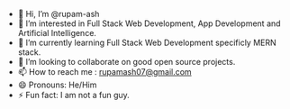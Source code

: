 - 👋 Hi, I’m @rupam-ash
- 👀 I’m interested in Full Stack Web Development, App Development and Artificial Intelligence.
- 🌱 I’m currently learning Full Stack Web Development specificly MERN stack.
- 💞️ I’m looking to collaborate on good open source projects.
- 📫 How to reach me : rupamash07@gmail.com
- 😄 Pronouns: He/Him
- ⚡ Fun fact: I am not a fun guy.

